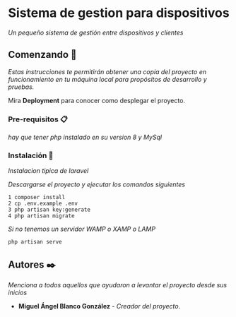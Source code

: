 # Sistema de gestion para dispositivos

_Un pequeño sistema de gestión entre dispositivos y clientes_

## Comenzando 🚀

_Estas instrucciones te permitirán obtener una copia del proyecto en funcionamiento en tu máquina local para propósitos de desarrollo y pruebas._

Mira **Deployment** para conocer como desplegar el proyecto.


### Pre-requisitos 📋

_hay que tener php instalado en su version 8 y MySql_


### Instalación 🔧

_Instalacion tipica de laravel_

_Descargarse el proyecto y ejecutar los comandos siguientes_

```
1 composer install
2 cp .env.example .env
3 php artisan key:generate
4 php artisan migrate
```

_Si no tenemos un servidor WAMP o XAMP o LAMP_

```
php artisan serve
```


## Autores ✒️

_Menciona a todos aquellos que ayudaron a levantar el proyecto desde sus inicios_

* **Miguel Ángel Blanco González** - *Creador del proyecto*.
